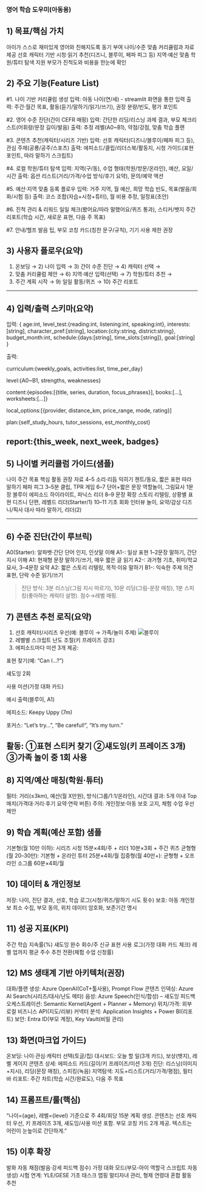 ### 영어 학습 도우미(아동용)

## 1) 목표/핵심 가치

아이가 스스로 재미있게 영어와 친해지도록 동기 부여
나이/수준 맞춤 커리큘럼과 자료 제공
선호 캐릭터 기반 시청·읽기 추천(디즈니, 블루이, 페파 피그 등)
지역·예산 맞춤 학원/튜터 탐색 지원
부모가 진척도와 비용을 한눈에 확인


## 2) 주요 기능(Feature List)

#1. 나이 기반 커리큘럼 생성
입력: 아동 나이(연/세) - streamlit 화면을 통한 입력 
출력: 주간·월간 목표, 활동(듣기/말하기/읽기/쓰기), 권장 분량/빈도, 평가 포인트

#2. 영어 수준 진단(간이 CEFR 매핑)
입력: 간단한 리딩/리스닝 과제 결과, 부모 체크리스트(어휘량/문장 길이/발음)
출력: 추정 레벨(A0~B1), 약점/강점, 맞춤 학습 플랜

#3. 콘텐츠 추천(캐릭터/시리즈 기반)
입력: 선호 캐릭터(디즈니/블루이/페파 피그 등), 관심 주제(공룡/공주/스포츠)
출력: 에피소드/클립/리더스북/활동지, 시청 가이드(표현 포인트, 따라 말하기 스크립트)

#4. 로컬 학원/튜터 탐색
입력: 지역(구/동), 수업 형태(학원/방문/온라인), 예산, 요일/시간
출력: 옵션 리스트(거리/가격/수업 방식/후기 요약), 문의/예약 액션

#5. 예산·지역 맞춤 등록 플로우
입력: 거주 지역, 월 예산, 희망 학습 빈도, 목표(발음/회화/시험 등)
출력: 코스 조합(자습+시청+튜터), 월 비용 추정, 일정표(초안)

#6. 진척 관리 & 리워드
일일 체크(봤어요/따라 말했어요/퀴즈 통과), 스티커/뱃지
주간 리포트(학습 시간, 새로운 표현, 다음 주 목표)

#7. 안내/헬프
발음 팁, 부모 코칭 카드(칭찬 문구/규칙), 기기 사용 제한 권장


## 3)   사용자 플로우(요약)  

1. 온보딩 → 2) 나이 입력 → 3) 간이 수준 진단 → 4) 캐릭터 선택 →
2. 맞춤 커리큘럼 제안 → 6) 지역·예산 입력(선택) → 7) 학원/튜터 추천 →
3. 주간 계획 시작 → 9) 일일 활동/퀴즈 → 10) 주간 리포트

---

## 4) 입력/출력 스키마(요약)

입력: { age:int, level_test:{reading:int, listening:int, speaking:int}, interests:[string], character_pref:[string], location:{city:string, district:string}, budget_month:int, schedule:{days:[string], time_slots:[string]}, goal:[string] }

출력:

curriculum:{weekly_goals, activities:list, time_per_day}

level:{A0~B1, strengths, weaknesses}

content:{episodes:[{title, series, duration, focus_phrases}], books:[...], worksheets:[...]}

local_options:[{provider, distance_km, price_range, mode, rating}]

plan:{self_study_hours, tutor_sessions, est_monthly_cost}

report:{this_week, next_week, badges}
---

## 5) 나이별 커리큘럼 가이드(샘플)

나이	주간 목표	핵심 활동	권장 자료
4–5	소리·리듬 익히기	챈트/동요, 짧은 표현 따라 말하기	페파 피그 3–5분 클립, TPR 게임
6–7	단어+짧은 문장	역할놀이, 그림묘사 1문장	블루이 에피소드 하이라이트, 파닉스 리더
8–9	문장 확장	스토리 리텔링, 상황별 표현	디즈니 단편, 레벨드 리더(Starter/1)
10–11	기초 회화	인터뷰 놀이, 요약/감상	디즈니/픽사 대사 따라 말하기, 리더(2)


---

## 6) 수준 진단(간이 루브릭)

A0(Starter): 알파벳·간단 단어 인지, 인삿말 이해
A1-: 일상 표현 1–2문장 말하기, 간단 지시 이해
A1: 현재형 문장 말하기/쓰기, 매우 짧은 글 읽기
A2-: 과거형 기초, 취미/학교 묘사, 3–4문장 요약
A2: 짧은 스토리 리텔링, 목적·이유 말하기
B1-: 익숙한 주제 의견 표현, 단락 수준 읽기/쓰기

> 진단 방식: 3분 리스닝(그림 지시 따르기), 10문 리딩(그림-문장 매칭), 1분 스피킹(좋아하는 캐릭터 설명). 점수→레벨 매핑.

 

## 7) 콘텐츠 추천 로직(요약)

1. 선호 캐릭터/시리즈 우선(예: 블루이 → 가족/놀이 주제)
   ![블루이](https://upload.wikimedia.org/wikipedia/en/4/48/Bluey_%282018_TV_series%29_title_card.jpg)
2. 레벨별 스크립트 난도 조절(키 프레이즈 강조)
3. 에피소드마다 미션 3개 제공:

표현 찾기(예: “Can I…?”)

섀도잉 2회

사용 미션(가정 대화 카드)

예시 출력(블루이, A1)

에피소드: Keepy Uppy (7m)

포커스: “Let’s try…”, “Be careful!”, “It’s my turn.”

활동: ①표현 스티커 찾기 ②섀도잉(키 프레이즈 3개) ③가족 놀이 중 1회 사용
---

## 8) 지역/예산 매칭(학원·튜터)

필터: 거리(≤3km), 예산(월 X만원), 방식(그룹/1:1/온라인), 시간대
결과: 5개 이내 Top 매치(가격대·거리·후기 요약·연락 버튼)
주의: 개인정보·아동 보호 고지, 체험 수업 우선 제안


## 9) 학습 계획(예산 포함) 샘플
기본형(월 10만 이하): 시리즈 시청 15분×4회/주 + 리더 10분×3회 + 주간 퀴즈
균형형(월 20–30만): 기본형 + 온라인 튜터 25분×4회/월
집중형(월 40만+): 균형형 + 오프라인 소그룹 60분×4회/월


## 10) 데이터 & 개인정보

저장: 나이, 진단 결과, 선호, 학습 로그(시청/퀴즈/말하기 시도 횟수)
보호: 아동 개인정보 최소 수집, 부모 동의, 위치 데이터 암호화, 보존기간 명시

## 11) 성공 지표(KPI)

주간 학습 지속률(%)
섀도잉 완수 회수/주
신규 표현 사용 로그(가정 대화 카드 체크)
레벨 업까지 평균 주수
추천 전환(체험 수업 신청률)


## 12) MS 생태계 기반 아키텍처(권장)

대화/플랜 생성: Azure OpenAI(CoT+툴사용), Prompt Flow
콘텐츠 인덱싱: Azure AI Search(시리즈/대사/난도 메타)
음성: Azure Speech(인식/합성) – 섀도잉 피드백
오케스트레이션: Semantic Kernel(Agent + Planner + Memory)
위치/가격: 외부 로컬 비즈니스 API(지도/리뷰) 커넥터
분석: Application Insights + Power BI(리포트)
보안: Entra ID(부모 계정), Key Vault(비밀 관리)

## 13) 화면(마크업 가이드)

온보딩: 나이·관심·캐릭터 선택(토글/칩)
대시보드: 오늘 할 일(3개 카드), 보상(뱃지), 레벨 게이지
콘텐츠 상세: 에피소드 카드(길이/키 프레이즈/미션 3개)
진단: 리스닝(이미지+지시), 리딩(문장 매칭), 스피킹(녹음)
지역탐색: 지도+리스트(거리/가격/평점), 필터 바
리포트: 주간 차트(학습 시간/완료도), 다음 주 목표

## 14) 프롬프트/룰(핵심)

“나이={age}, 레벨={level} 기준으로 주 4회/회당 15분 계획 생성.
콘텐츠는 선호 캐릭터 우선, 키 프레이즈 3개, 섀도잉/사용 미션 포함.
부모 코칭 카드 2개 제공. 텍스트는 어린이 눈높이로 간단하게.”

## 15) 이후 확장

발화 자동 채점(발음·강세 피드백 점수)
가정 대화 모드(부모-아이 역할극 스크립트 자동 생성)
시험 연계: YLE/GESE 기초 태스크 맵핑
멀티자녀 관리, 형제 연령대 혼합 활동 추천